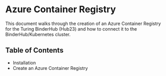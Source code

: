 # Azure Container Registry

This document walks through the creation of an Azure Container Registry for the Turing BinderHub (Hub23) and how to connect it to the BinderHub/Kubernetes cluster.

## Table of Contents

- Installation
- Create an Azure Container Registry
